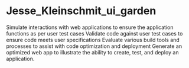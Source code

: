 # Jesse_Kleinschmit_ui_garden
Simulate interactions with web applications to ensure the application functions as per user test cases Validate code against user test cases to ensure code meets user specifications Evaluate various build tools and processes to assist with code optimization and deployment Generate an optimized web app to illustrate the ability to create, test, and deploy an application.
